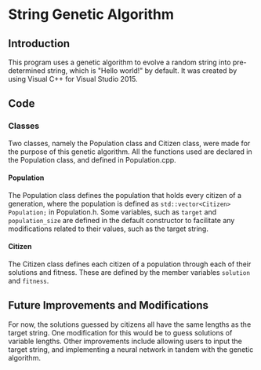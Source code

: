 # String Genetic Algorithm

## Introduction
This program uses a genetic algorithm to evolve a random string into pre-determined string, which is "Hello world!" by default. It was created by using Visual C++ for Visual Studio 2015.

## Code
### Classes
Two classes, namely the Population class and Citizen class, were made for the purpose of this genetic algorithm. All the functions used are declared in the Population class, and defined in Population.cpp.

#### Population
The Population class defines the population that holds every citizen of a generation, where the population is defined as `std::vector<Citizen> Population;` in Population.h. 
Some variables, such as `target` and `population_size` are defined in the default constructor to facilitate any modifications related to their values, such as the target string.

#### Citizen
The Citizen class defines each citizen of a population through each of their solutions and fitness. These are defined by the member variables `solution` and `fitness`.

## Future Improvements and Modifications
For now, the solutions guessed by citizens all have the same lengths as the target string. One modification for this would be to guess solutions of variable lengths. Other improvements include allowing users to input the target string, and implementing a neural network in tandem with the genetic algorithm.